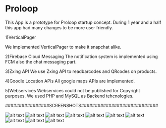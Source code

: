 # Proloop
This App is a prototype for Proloop startup concept.
During 1 year and a half this app had many changes to be more user friendly.

1)VerticalPager

We implemented VerticalPager to make it snapchat alike.

2)Firebase Cloud Messaging
The notification system is implemented using FCM also the chat messaging part.

3)Zxing API
We use Zxing API to readbarcodes and QRcodes on products.

4)Goodle Location APIs
All google maps APIs are implemented.

5)Webservices
Webservices could not be published for Copyright purposes. We used PHP and MySQL as Backend tehcnologies.

################SCREENSHOTS############################

![alt text](http://images.ivmlab.org/1.jpg)  ![alt text](http://images.ivmlab.org/2.jpg)
![alt text](http://images.ivmlab.org/3.jpg)  ![alt text](http://images.ivmlab.org/4.jpg)
![alt text](http://images.ivmlab.org/5.jpg)  ![alt text](http://images.ivmlab.org/13.jpg)
![alt text](http://images.ivmlab.org/7.jpg)  ![alt text](http://images.ivmlab.org/8.jpg)
![alt text](http://images.ivmlab.org/10.jpg)
![alt text](http://images.ivmlab.org/11.jpg)

